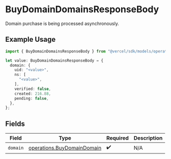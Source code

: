 # BuyDomainDomainsResponseBody

Domain purchase is being processed asynchronously.

## Example Usage

```typescript
import { BuyDomainDomainsResponseBody } from "@vercel/sdk/models/operations";

let value: BuyDomainDomainsResponseBody = {
  domain: {
    uid: "<value>",
    ns: [
      "<value>",
    ],
    verified: false,
    created: 216.88,
    pending: false,
  },
};
```

## Fields

| Field                                                                    | Type                                                                     | Required                                                                 | Description                                                              |
| ------------------------------------------------------------------------ | ------------------------------------------------------------------------ | ------------------------------------------------------------------------ | ------------------------------------------------------------------------ |
| `domain`                                                                 | [operations.BuyDomainDomain](../../models/operations/buydomaindomain.md) | :heavy_check_mark:                                                       | N/A                                                                      |